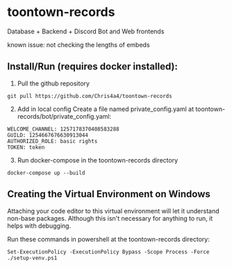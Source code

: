 # toontown-records
Database + Backend + Discord Bot and Web frontends

known issue: not checking the lengths of embeds

## Install/Run (requires docker installed):

1. Pull the github repository
```
git pull https://github.com/Chris4a4/toontown-records
```

2. Add in local config
Create a file named private_config.yaml at toontown-records/bot/private_config.yaml:
```
WELCOME_CHANNEL: 1257178370408583288
GUILD: 1254667676630913044
AUTHORIZED_ROLE: basic rights
TOKEN: token
```

3. Run docker-compose in the toontown-records directory
```
docker-compose up --build
```

## Creating the Virtual Environment on Windows
Attaching your code editor to this virtual environment will let it understand non-base packages. Although this isn't necessary for anything to run, it helps with debugging.

Run these commands in powershell at the toontown-records directory:
```
Set-ExecutionPolicy -ExecutionPolicy Bypass -Scope Process -Force
./setup-venv.ps1
```
